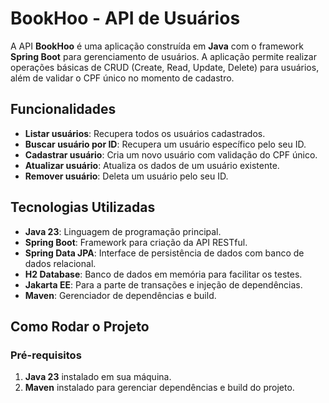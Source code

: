 # BookHoo - API de Usuários

A API **BookHoo** é uma aplicação construída em **Java** com o framework **Spring Boot** para gerenciamento de usuários. A aplicação permite realizar operações básicas de CRUD (Create, Read, Update, Delete) para usuários, além de validar o CPF único no momento de cadastro.

## Funcionalidades

- **Listar usuários**: Recupera todos os usuários cadastrados.
- **Buscar usuário por ID**: Recupera um usuário específico pelo seu ID.
- **Cadastrar usuário**: Cria um novo usuário com validação do CPF único.
- **Atualizar usuário**: Atualiza os dados de um usuário existente.
- **Remover usuário**: Deleta um usuário pelo seu ID.

## Tecnologias Utilizadas

- **Java 23**: Linguagem de programação principal.
- **Spring Boot**: Framework para criação da API RESTful.
- **Spring Data JPA**: Interface de persistência de dados com banco de dados relacional.
- **H2 Database**: Banco de dados em memória para facilitar os testes.
- **Jakarta EE**: Para a parte de transações e injeção de dependências.
- **Maven**: Gerenciador de dependências e build.

## Como Rodar o Projeto

### Pré-requisitos

1. **Java 23** instalado em sua máquina.
2. **Maven** instalado para gerenciar dependências e build do projeto.